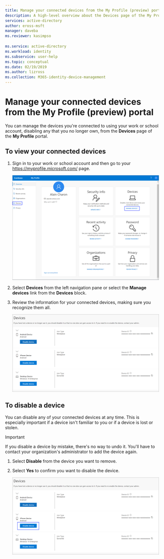 ```yaml
---
title: Manage your connected devices from the My Profile (preview) portal - Azure Active Directory | Microsoft Docs
description: A high-level overview about the Devices page of the My Profile portal.
services: active-directory
author: eross-msft
manager: daveba
ms.reviewer: kasimpso

ms.service: active-directory
ms.workload: identity
ms.subservice: user-help
ms.topic: conceptual
ms.date: 02/19/2019
ms.author: lizross
ms.collection: M365-identity-device-management
---
```


# Manage your connected devices from the My Profile (preview) portal
You can manage the devices you're connected to using your work or school account, disabling any that you no longer own, from the **Devices** page of the **My Profile** portal.

## To view your connected devices
1. Sign in to your work or school account and then go to your https://myprofile.microsoft.com/ page.

    ![My Profile page, showing highlighted Devices links](media/myprofile-portal/myprofile-portal-devices-links.png)

2. Select **Devices** from the left navigation pane or select the **Manage devices** link from the **Devices** block.

3. Review the information for your connected devices, making sure you recognize them all. 

    ![Device page, showing connected devices](media/myprofile-portal/myprofile-portal-devices-page.png)

## To disable a device
You can disable any of your connected devices at any time. This is especially important if a device isn't familiar to you or if a device is lost or stolen.

>[!Important]
>If you disable a device by mistake, there's no way to undo it. You'll have to contact your organization's administrator to add the device again.

1. Select **Disable** from the device you want to remove.

2. Select **Yes** to confirm you want to disable the device.

    ![Device page with highlighted Disable link](media/myprofile-portal/myprofile-portal-devices-disable.png)